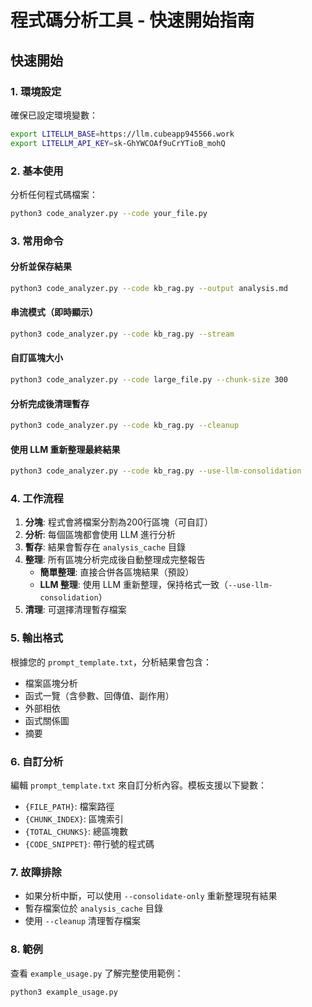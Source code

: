 # 程式碼分析工具 - 快速開始指南

## 快速開始

### 1. 環境設定

確保已設定環境變數：

```bash
export LITELLM_BASE=https://llm.cubeapp945566.work
export LITELLM_API_KEY=sk-GhYWCOAf9uCrYTioB_mohQ
```

### 2. 基本使用

分析任何程式碼檔案：

```bash
python3 code_analyzer.py --code your_file.py
```

### 3. 常用命令

#### 分析並保存結果
```bash
python3 code_analyzer.py --code kb_rag.py --output analysis.md
```

#### 串流模式（即時顯示）
```bash
python3 code_analyzer.py --code kb_rag.py --stream
```

#### 自訂區塊大小
```bash
python3 code_analyzer.py --code large_file.py --chunk-size 300
```

#### 分析完成後清理暫存
```bash
python3 code_analyzer.py --code kb_rag.py --cleanup
```

#### 使用 LLM 重新整理最終結果
```bash
python3 code_analyzer.py --code kb_rag.py --use-llm-consolidation
```

### 4. 工作流程

1. **分塊**: 程式會將檔案分割為200行區塊（可自訂）
2. **分析**: 每個區塊都會使用 LLM 進行分析
3. **暫存**: 結果會暫存在 `analysis_cache` 目錄
4. **整理**: 所有區塊分析完成後自動整理成完整報告
   - **簡單整理**: 直接合併各區塊結果（預設）
   - **LLM 整理**: 使用 LLM 重新整理，保持格式一致（`--use-llm-consolidation`）
5. **清理**: 可選擇清理暫存檔案

### 5. 輸出格式

根據您的 `prompt_template.txt`，分析結果會包含：

- 檔案區塊分析
- 函式一覽（含參數、回傳值、副作用）
- 外部相依
- 函式關係圖
- 摘要

### 6. 自訂分析

編輯 `prompt_template.txt` 來自訂分析內容。模板支援以下變數：

- `{FILE_PATH}`: 檔案路徑
- `{CHUNK_INDEX}`: 區塊索引
- `{TOTAL_CHUNKS}`: 總區塊數
- `{CODE_SNIPPET}`: 帶行號的程式碼

### 7. 故障排除

- 如果分析中斷，可以使用 `--consolidate-only` 重新整理現有結果
- 暫存檔案位於 `analysis_cache` 目錄
- 使用 `--cleanup` 清理暫存檔案

### 8. 範例

查看 `example_usage.py` 了解完整使用範例：

```bash
python3 example_usage.py
```
